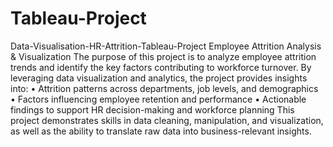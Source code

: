 # Tableau-Project
Data-Visualisation-HR-Attrition-Tableau-Project
Employee Attrition Analysis & Visualization
The purpose of this project is to analyze employee attrition trends and identify the key factors contributing to workforce turnover. By leveraging data visualization and analytics, the project provides insights into:
•	Attrition patterns across departments, job levels, and demographics
•	Factors influencing employee retention and performance
•	Actionable findings to support HR decision-making and workforce planning
This project demonstrates skills in data cleaning, manipulation, and visualization, as well as the ability to translate raw data into business-relevant insights.

